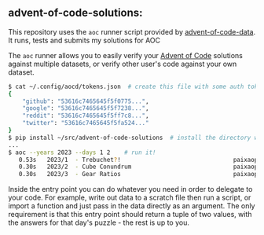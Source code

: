 advent-of-code-solutions:
----------------------

This repository uses the `aoc` runner script provided by [advent-of-code-data](https://github.com/wimglenn/advent-of-code-data). 
It runs, tests and submits my solutions for AOC

The `aoc` runner allows you to easily verify your [Advent of Code](https://adventofcode.com/) solutions against multiple datasets, or verify other user's code against your own dataset.

```bash
$ cat ~/.config/aocd/tokens.json  # create this file with some auth tokens
{
    "github": "53616c7465645f5f0775...",
    "google": "53616c7465645f5f7238...",
    "reddit": "53616c7465645f5ff7c8...",
    "twitter": "53616c7465645f5fa524..."
}
$ pip install ~/src/advent-of-code-solutions  # install the directory which contains your setup.py file
...
$ aoc --years 2023 --days 1 2    # run it!
   0.53s   2023/1  - Trebuchet?!                                paixaop/default   ✔ part a: 55971                              ✔ part b: 54719 
   0.30s   2023/2  - Cube Conundrum                             paixaop/default   ✔ part a: 2285                               ✔ part b: 77021 
   0.30s   2023/3  - Gear Ratios                                paixaop/default   ✔ part a: 550934                             ✔ part b: 81997870    
```

Inside the entry point you can do whatever you need in order to delegate to your code. For example, write out data to a scratch file then run a script, or import a function and just pass in the data directly as an argument. The only requirement is that this entry point should return a tuple of two values, with the answers for that day's puzzle - the rest is up to you.
